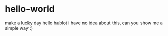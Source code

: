 # hello-world
make a lucky day
hello hublot i have no idea about this, can you show me a simple way :)
